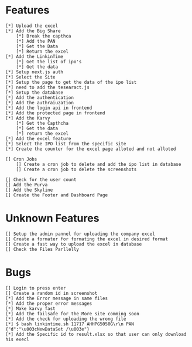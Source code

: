 #   Features
    [*] Upload the excel
    [*] Add the Big Share
        [*] Break the capthca
        [*] Add the PAN 
        [*] Get the Data 
        [*] Return the excel
    [*] Add the LinkinTime
        [*] Get the list of ipo's
        [*] Get the data
    [*] Setup next.js auth
    [*] Select the Site
    [*] Setup the page to get the data of the ipo list 
    [*] need to add the tesearact.js
    [*] Setup the database
    [*] Add the authentication
    [*] Add the authraiuzation
    [*] Add the login api in frontend
    [*] Add the protected page in frontend
    [*] Add the Karvy
        [*] Get the Capthcha
        [*] Get the data
        [*] return the excel
    [*] Add the excel feature
    [*] Select the IPO list from the specific site
    [*] Create the counter for the excel page alloted and not alloted
    
    [] Cron Jobs
        [] Create a cron job to delete and add the ipo list in database
        [] Create a cron job to delete the screenshots
    
    [] Check for the user count
    [] Add the Purva
    [] Add the Skyline
    [] Create the Footer and Dashboard Page


#   Unknown Features
    [] Setup the admin pannel for uploading the company excel
    [] Create a formater for formating the excel in desired format
    [] Create a fast way to upload the excel in database
    [] Check the Files Parllelly

#   Bugs
    [] Login to press enter 
    [] Create a random id in screenshot
    [*] Add the Error message in same files
    [*] Add the proper error messages
    [*] Make karvy fast
    [*] Add the failsafe for the More site comming soon
    [*] Add the check for uploading the wrong file 
    [*] $ bash linkintime.sh 11717 AHHPG5050G\r\n PAN {"d":"\u003cNewDataSet /\u003e"}
    [*] Add the Specific id to result.xlsx so that user can only download his execl